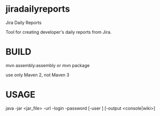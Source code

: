 jiradailyreports
================

Jira Daily Reports

Tool for creating developer's daily reports from Jira.

BUILD
=================
mvn assembly:assembly or mvn package

use only Maven 2, not Maven 3

USAGE
=================
java -jar <jar_file> -url <jira url> -login <jira user login> -password <jira user password> [-user <jira user for which the report>] [-output <console|wiki>]